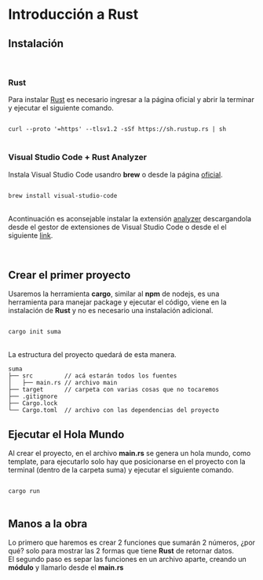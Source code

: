 # Introducción a Rust 

## Instalación

<br>

### Rust
Para instalar [Rust](https://www.rust-lang.org/learn/get-started) es necesario ingresar a la página oficial y abrir la terminar y ejecutar el siguiente comando.

<code>
curl --proto '=https' --tlsv1.2 -sSf https://sh.rustup.rs | sh
</code>

<br>  

### Visual Studio Code + Rust Analyzer

Instala Visual Studio Code usandro <b>brew</b> o desde la página [oficial](https://code.visualstudio.com/). 

<code>
brew install visual-studio-code
</code>

<br>  

Acontinuación es aconsejable instalar la extensión [analyzer](
https://marketplace.visualstudio.com/items?itemName=rust-lang.rust-analyzer) descargandola desde el gestor de extensiones de Visual Studio Code o desde el el siguiente [link](https://marketplace.visualstudio.com/items?itemName=rust-lang.rust-analyzer).

<br>

## Crear el primer proyecto

Usaremos la herramienta <b>cargo</b>, similar al <b>npm</b> de nodejs, es una herramienta para manejar package y ejecutar el código, viene en la instalación de <b>Rust</b> y no es necesario una instalación adicional.

<code>
cargo init suma
</code>

<br>

La estructura del proyecto quedará de esta manera. 

```
suma
├── src         // acá estarán todos los fuentes
│   ├── main.rs // archivo main 
├── target      // carpeta con varias cosas que no tocaremos
├── .gitignore
├── Cargo.lock 
└── Cargo.toml  // archivo con las dependencias del proyecto
```

## Ejecutar el Hola Mundo

Al crear el proyecto, en el archivo <b>main.rs</b> se genera un hola mundo, como template, para ejecutarlo solo hay que posicionarse en el proyecto con la terminal (dentro de la carpeta suma) y ejecutar el siguiente comando. 

<code>
cargo run
</code>

<br>

## Manos a la obra

Lo primero que haremos es crear 2 funciones que sumarán 2 números, ¿por qué? solo para mostrar las 2 formas que tiene <b>Rust</b> de retornar datos.
<br>
El segundo paso es separ las funciones en un archivo aparte, creando un <b>módulo</b> y llamarlo desde el <b>main.rs</b> 